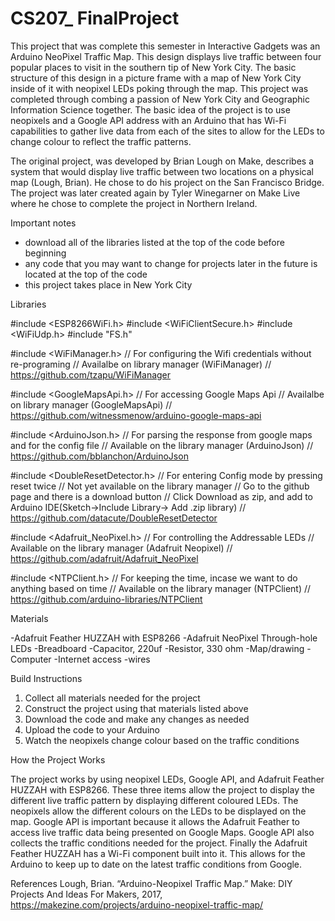 # CS207_ FinalProject

This project that was complete this semester in Interactive Gadgets was an Arduino NeoPixel Traffic Map. This design displays live traffic between four popular places to visit in the southern tip of New York City. The basic structure of this design in a picture frame with a map of New York City inside of it with neopixel LEDs poking through the map. This project was completed through combing a passion of New York City and Geographic Information Science together. The basic idea of the project is to use neopixels and a Google API address with an Arduino that has Wi-Fi capabilities to gather live data from each of the sites to allow for the LEDs to change colour to reflect the traffic patterns. 

The original project, was developed by Brian Lough on Make, describes a system that would display live traffic between two locations on a physical map (Lough, Brian). He chose to do his project on the San Francisco Bridge. The project was later created again by Tyler Winegarner on Make Live where he chose to complete the project in Northern Ireland. 

Important notes 
- download all of the libraries listed at the top of the code before beginning
- any code that you may want to change for projects later in the future is located at the top of the code
- this project takes place in New York City 

Libraries

#include <ESP8266WiFi.h>
#include <WiFiClientSecure.h>
#include <WiFiUdp.h>
#include "FS.h"

#include <WiFiManager.h>
// For configuring the Wifi credentials without re-programing 
// Availalbe on library manager (WiFiManager)
// https://github.com/tzapu/WiFiManager

#include <GoogleMapsApi.h>
// For accessing Google Maps Api
// Availalbe on library manager (GoogleMapsApi)
// https://github.com/witnessmenow/arduino-google-maps-api

#include <ArduinoJson.h>
// For parsing the response from google maps and for the config file
// Available on the library manager (ArduinoJson)
// https://github.com/bblanchon/ArduinoJson

#include <DoubleResetDetector.h>
// For entering Config mode by pressing reset twice
// Not yet available on the library manager
// Go to the github page and there is a download button
// Click Download as zip, and add to Arduino IDE(Sketch->Include Library-> Add .zip library)
// https://github.com/datacute/DoubleResetDetector

#include <Adafruit_NeoPixel.h>
// For controlling the Addressable LEDs
// Available on the library manager (Adafruit Neopixel)
// https://github.com/adafruit/Adafruit_NeoPixel

#include <NTPClient.h>
// For keeping the time, incase we want to do anything based on time
// Available on the library manager (NTPClient)
// https://github.com/arduino-libraries/NTPClient


Materials

-Adafruit Feather HUZZAH with ESP8266
-Adafruit NeoPixel Through-hole LEDs
-Breadboard
-Capacitor, 220uf 
-Resistor, 330 ohm
-Map/drawing 
-Computer 
-Internet access 
-wires

Build Instructions

1. Collect all materials needed for the project
2. Construct the project using that materials listed above
3. Download the code and make any changes as needed
4. Upload the code to your Arduino
5. Watch the neopixels change colour based on the traffic conditions 

How the Project Works 

The project works by using neopixel LEDs, Google API, and Adafruit Feather HUZZAH with ESP8266. These three items allow the project to display the different live traffic pattern by displaying different coloured LEDs. The neopixels allow the different colours on the LEDs to be displayed on the map. Google API is important because it allows the Adafruit Feather to access live traffic data being presented on Google Maps. Google API also collects the traffic conditions needed for the project. Finally the Adafruit Feather HUZZAH has a Wi-Fi component built into it. This allows for the Arduino to keep up to date on the latest traffic conditions from Google. 






References 
Lough, Brian. “Arduino-Neopixel Traffic Map.” Make: DIY Projects And Ideas For Makers, 2017, https://makezine.com/projects/arduino-neopixel-traffic-map/
